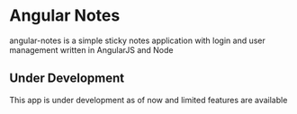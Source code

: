 # Angular Notes 
angular-notes is a simple sticky notes application with login and user management written in AngularJS and Node

## Under Development
This app is under development as of now and limited features are available